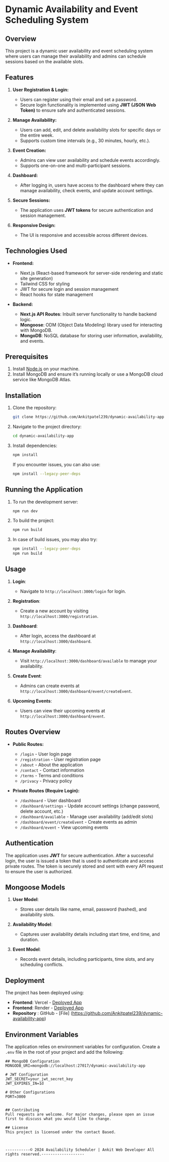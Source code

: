 # Dynamic Availability and Event Scheduling System

## Overview
This project is a dynamic user availability and event scheduling system where users can manage their availability and admins can schedule sessions based on the available slots.

## Features
1. **User Registration & Login:**
   - Users can register using their email and set a password.
   - Secure login functionality is implemented using **JWT (JSON Web Token)** to ensure safe and authenticated sessions.
   
2. **Manage Availability:**
   - Users can add, edit, and delete availability slots for specific days or the entire week.
   - Supports custom time intervals (e.g., 30 minutes, hourly, etc.).

3. **Event Creation:**
   - Admins can view user availability and schedule events accordingly.
   - Supports one-on-one and multi-participant sessions.

4. **Dashboard:**
   - After logging in, users have access to the dashboard where they can manage availability, check events, and update account settings.
   
5. **Secure Sessions:**
   - The application uses **JWT tokens** for secure authentication and session management.

6. **Responsive Design:**
   - The UI is responsive and accessible across different devices.

## Technologies Used
- **Frontend:**
  - Next.js (React-based framework for server-side rendering and static site generation)
  - Tailwind CSS for styling
  - JWT for secure login and session management
  - React hooks for state management

- **Backend:**
  - **Next.js API Routes**: Inbuilt server functionality to handle backend logic.
  - **Mongoose**: ODM (Object Data Modeling) library used for interacting with MongoDB.
  - **MongoDB**: NoSQL database for storing user information, availability, and events.

## Prerequisites
1. Install [Node.js](https://nodejs.org/) on your machine.
2. Install MongoDB and ensure it’s running locally or use a MongoDB cloud service like MongoDB Atlas.

## Installation
1. Clone the repository:
    ```bash
    git clone https://github.com/Ankitpatel239/dynamic-availability-app.git
    ```
2. Navigate to the project directory:
    ```bash
    cd dynamic-availability-app
    ```
3. Install dependencies:
    ```bash
    npm install
    ```
    If you encounter issues, you can also use:
    ```bash
    npm install --legacy-peer-deps
    ```

## Running the Application
1. To run the development server:
    ```bash
    npm run dev
    ```

2. To build the project:
    ```bash
    npm run build
    ```

3. In case of build issues, you may also try:
    ```bash
    npm install --legacy-peer-deps
    npm run build
    ```

## Usage
1. **Login**:
   - Navigate to `http://localhost:3000/login` for login.
   
2. **Registration**:
   - Create a new account by visiting `http://localhost:3000/registration`.
   
3. **Dashboard**:
   - After login, access the dashboard at `http://localhost:3000/dashboard`.

4. **Manage Availability**:
   - Visit `http://localhost:3000/dashboard/available` to manage your availability.
   
5. **Create Event**:
   - Admins can create events at `http://localhost:3000/dashboard/event/createEvent`.
   
6. **Upcoming Events**:
   - Users can view their upcoming events at `http://localhost:3000/dashboard/event`.

## Routes Overview
- **Public Routes:**
  - `/login` - User login page
  - `/registration` - User registration page
  - `/about` - About the application
  - `/contact` - Contact information
  - `/terms` - Terms and conditions
  - `/privacy` - Privacy policy

- **Private Routes (Require Login):**
  - `/dashboard` - User dashboard
  - `/dashboard/settings` - Update account settings (change password, delete account, etc.)
  - `/dashboard/available` - Manage user availability (add/edit slots)
  - `/dashboard/event/createEvent` - Create events as admin
  - `/dashboard/event` - View upcoming events

## Authentication
The application uses **JWT** for secure authentication. After a successful login, the user is issued a token that is used to authenticate and access private routes. The token is securely stored and sent with every API request to ensure the user is authorized.

## Mongoose Models
1. **User Model**:
   - Stores user details like name, email, password (hashed), and availability slots.

2. **Availability Model**:
   - Captures user availability details including start time, end time, and duration.

3. **Event Model**:
   - Records event details, including participants, time slots, and any scheduling conflicts.

## Deployment
The project has been deployed using:
- **Frontend**: Vercel - [Deployed App](https://dynamic-availability-app.vercel.app)
- **Frontend**: Render - [Deployed App](https://dynamic-availability.onrender.com)
- **Repository** : GitHub - [File] (https://github.com/Ankitpatel239/dynamic-availability-app)

## Environment Variables
The application relies on environment variables for configuration. Create a `.env` file in the root of your project and add the following:

```env
## MongoDB Configuration
MONGODB_URI=mongodb://localhost:27017/dynamic-availability-app

# JWT Configuration
JWT_SECRET=your_jwt_secret_key
JWT_EXPIRES_IN=1d

# Other Configurations
PORT=3000


## Contributing
Pull requests are welcome. For major changes, please open an issue first to discuss what you would like to change.

## License
This project is licensed under the contact Based.



-----------© 2024 Availability Scheduler | Ankit Web Developer All rights reserved.-------------------
